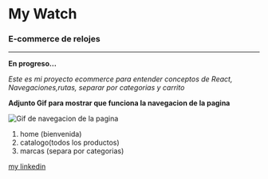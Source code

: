 # My Watch
### E-commerce de relojes

---

**En progreso...**

_Este es mi proyecto ecommerce para entender conceptos de React, Navegaciones,rutas, separar por categorias y carrito_

**Adjunto Gif para mostrar que funciona la navegacion de la pagina**

![Gif de navegacion de la pagina]()

1. home (bienvenida)
2. catalogo(todos los productos)
3. marcas (separa por categorias)

[my linkedin](https://www.linkedin.com/in/santiago-espindola-a56ba4255/)